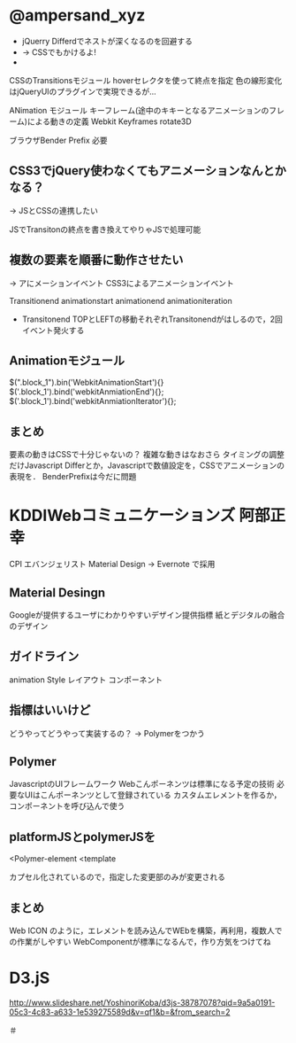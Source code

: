 # @ampersand_xyz
- jQuerry Differdでネストが深くなるのを回避する
- → CSSでもかけるよ!  
- 
CSSのTransitionsモジュール
hoverセレクタを使って終点を指定
色の線形変化はjQueryUIのプラグインで実現できるが...

ANimation モジュール
キーフレーム(途中のキキーとなるアニメーションのフレーム)による動きの定義
Webkit Keyframes
rotate3D

ブラウザBender Prefix 必要

## CSS3でjQuery使わなくてもアニメーションなんとかなる？
→ JSとCSSの連携したい

JSでTransitonの終点を書き換えてやりゃJSで処理可能

## 複数の要素を順番に動作させたい
→ アにメーションイベント
CSS3によるアニメーションイベント

Transitionend
animationstart
animationend
animationiteration
- Transitonend
TOPとLEFTの移動それぞれTransitonendがはしるので，2回イベント発火する

## Animationモジュール
$(".block_1").bin('WebkitAnimationStart'){}
$('.block_1').bind('webkitAnmiationEnd'){};
$('.block_1').bind('webkitAnmiationIterator'){};
## まとめ
要素の動きはCSSで十分じゃないの？
複雑な動きはなおさら
タイミングの調整だけJavascript
Differとか，Javascriptで数値設定を，CSSでアニメーションの表現を．
BenderPrefixは今だに問題

# KDDIWebコミュニケーションズ 阿部正幸
CPI エバンジェリスト
Material Design
→ Evernote で採用

## Material Desingn
Googleが提供するユーザにわかりやすいデザイン提供指標
紙とデジタルの融合のデザイン

## ガイドライン
animation
Style
レイアウト
コンポーネント

## 指標はいいけど
どうやってどうやって実装するの？
→ Polymerをつかう

## Polymer
JavascriptのUIフレームワーク
Webこんポーネンツは標準になる予定の技術
必要なUIはこんポーネンツとして登録されている
カスタムエレメントを作るか，コンポーネントを呼び込んで使う

## platformJSとpolymerJSを
<Polymer-element 
  <template

カプセル化されているので，指定した変更部のみが変更される

## まとめ
Web ICON のように，エレメントを読み込んでWEbを構築，再利用，複数人での作業がしやすい
WebComponentが標準になるんで，作り方気をつけてね

# D3.jS
http://www.slideshare.net/YoshinoriKoba/d3js-38787078?qid=9a5a0191-05c3-4c83-a633-1e539275589d&v=qf1&b=&from_search=2

＃	